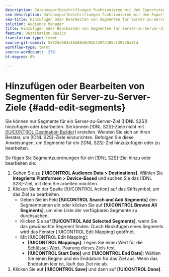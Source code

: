 ```yaml
---
description: Datenexportbeschriftungen funktionieren mit den Exportsteuerelementen, die Sie in einer Datenquelle festlegen. Datenexport-Bezeichnungen verhindern, dass Sie eingeschränkte Eigenschaften zu einem Segment hinzufügen und Segmentdaten an ein Ziel senden. Sie können mehrere Exportbeschriftungen für ein neues oder vorhandenes Cookie- oder URL-Ziel festlegen.
seo-description: Datenexportbeschriftungen funktionieren mit den Exportsteuerelementen, die Sie in einer Datenquelle festlegen. Datenexport-Bezeichnungen verhindern, dass Sie eingeschränkte Eigenschaften zu einem Segment hinzufügen und Segmentdaten an ein Ziel senden. Sie können mehrere Exportbeschriftungen für ein neues oder vorhandenes Cookie- oder URL-Ziel festlegen.
seo-title: Hinzufügen oder Bearbeiten von Segmenten für Server-zu-Server-Ziele
solution: Audience Manager
title: Hinzufügen oder Bearbeiten von Segmenten für Server-zu-Server-Ziele
feature: Destination Basics
translation-type: tm+mt
source-git-commit: 55925e803e16580e0d9357d973405cf39370a8fd
workflow-type: tm+mt
source-wordcount: '258'
ht-degree: 8%

---
```



# Hinzufügen oder Bearbeiten von Segmenten für Server-zu-Server-Ziele {#add-edit-segments}

Sie können nur Segmente für ein Server-zu-Server-Ziel ([!DNL S2S]) hinzufügen oder bearbeiten. Sie können [!DNL S2S]-Ziele nicht mit [[!UICONTROL Destination Builder]](/help/using/features/destinations/destination-builder.md) erstellen. Wenden Sie sich an Ihren Berater, um [!DNL S2S]-Ziele einzurichten. Befolgen Sie diese Anweisungen, um Segmente für ein [!DNL S2S]-Ziel hinzuzufügen oder zu bearbeiten.

<!-- destination-s2s-edit.xml -->

So fügen Sie Segmentzuordnungen für ein [!DNL S2S]-Ziel hinzu oder bearbeiten sie:

1. Gehen Sie zu **[!UICONTROL Audience Data > Destinations]**. Wählen Sie **Integrierte Plattformen > Device-Based** und suchen Sie das [!DNL S2S]-Ziel, mit dem Sie arbeiten möchten.
2. Klicken Sie in der Spalte [!UICONTROL Action] auf das Stiftsymbol, um das Ziel zu bearbeiten.
   * Geben Sie im Feld **[!UICONTROL Search and Add Segments]** den Segmentnamen ein oder klicken Sie auf **[!UICONTROL Browse All Segments]**, um eine Liste der verfügbaren Segmente zu durchsuchen.
   * Klicken Sie auf **[!UICONTROL Add Selected Segments]**, wenn Sie das gewünschte Segment finden. Durch Hinzufügen eines Segments wird das Fenster [!UICONTROL Edit Mapping] geöffnet.
   * Mit [!UICONTROL Edit Mapping]:
      * **[!UICONTROL Mappings]**: Legen Sie einen Wert für die  [Schlüssel-Wert-](../../features/destinations/key-value-pairs.md) Paarung dieses Ziels fest.
      * **[!UICONTROL Start Date]** und  **[!UICONTROL End Date]**: Wählen Sie einen Beginn und ein Enddatum für das Ziel aus. Wenn das Enddatum leer ist, läuft das Ziel nie ab.
3. Klicken Sie auf **[!UICONTROL Save]** und dann auf **[!UICONTROL Done]**.
